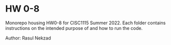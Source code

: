 # HW 0-8

Monorepo housing HW0-8 for CISC1115 Summer 2022.
Each folder contains instructions on the intended purpose of and how to run the code.

Author: Rasul Nekzad
